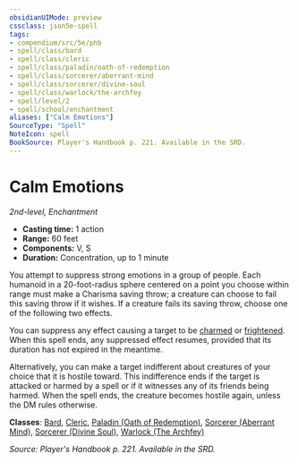 ```yaml
---
obsidianUIMode: preview
cssclass: json5e-spell
tags:
- compendium/src/5e/phb
- spell/class/bard
- spell/class/cleric
- spell/class/paladin/oath-of-redemption
- spell/class/sorcerer/aberrant-mind
- spell/class/sorcerer/divine-soul
- spell/class/warlock/the-archfey
- spell/level/2
- spell/school/enchantment
aliases: ["Calm Emotions"]
SourceType: "Spell"
NoteIcon: spell
BookSource: Player's Handbook p. 221. Available in the SRD.
---
```

# Calm Emotions
*2nd-level, Enchantment*  

- **Casting time:** 1 action
- **Range:** 60 feet
- **Components:** V, S
- **Duration:** Concentration, up to 1 minute

You attempt to suppress strong emotions in a group of people. Each humanoid in a 20-foot-radius sphere centered on a point you choose within range must make a Charisma saving throw; a creature can choose to fail this saving throw if it wishes. If a creature fails its saving throw, choose one of the following two effects.

You can suppress any effect causing a target to be [charmed](/3-Mechanics/CLI/rules/conditions.md#charmed) or [frightened](/3-Mechanics/CLI/rules/conditions.md#frightened). When this spell ends, any suppressed effect resumes, provided that its duration has not expired in the meantime.

Alternatively, you can make a target indifferent about creatures of your choice that it is hostile toward. This indifference ends if the target is attacked or harmed by a spell or if it witnesses any of its friends being harmed. When the spell ends, the creature becomes hostile again, unless the DM rules otherwise.

**Classes**: [Bard](/3-Mechanics/CLI/classes/bard.md), [Cleric](/3-Mechanics/CLI/classes/cleric.md), [Paladin (Oath of Redemption)](/3-Mechanics/CLI/classes/paladin-oath-of-redemption-xge.md), [Sorcerer (Aberrant Mind)](/3-Mechanics/CLI/classes/sorcerer-aberrant-mind-tce.md), [Sorcerer (Divine Soul)](/3-Mechanics/CLI/classes/sorcerer-divine-soul-xge.md), [Warlock (The Archfey)](/3-Mechanics/CLI/classes/warlock-the-archfey.md)

*Source: Player's Handbook p. 221. Available in the SRD.*